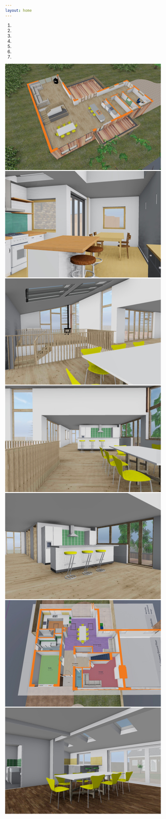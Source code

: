 ```yaml
---
layout: home
--- 
```

<div class ="heading">
</div>
<div id ="myCarousel" class="carousel slide text-center" data-ride="carousel">
	<ol class="carousel-indicators">
		<li data-target="#myCarousel" data-slide-to="0" class="active"></li>
		<li data-target="#myCarousel" data-slide-to="1"></li>
		<li data-target="#myCarousel" data-slide-to="2"></li>
		<li data-target="#myCarousel" data-slide-to="3"></li>
		<li data-target="#myCarousel" data-slide-to="4"></li>
		<li data-target="#myCarousel" data-slide-to="5"></li>
		<li data-target="#myCarousel" data-slide-to="6"></li>
	</ol>
	<div class="carousel-inner" role="listbox">
		<div class="carousel-item active">
			<img src="/images/IMG_0142.jpeg" alt= "IMG_0142">
</div>
<div class="carousel-item">
	<img src="/images/IMG_0138.jpeg" alt= "IMG_0138">
</div>		
<div class="carousel-item">
	<img src="/images/IMG_0143.jpeg" alt= "IMG_0143">
</div>
<div class="carousel-item">
	<img src="/images/IMG_0144.jpeg" alt= "IMG_0144">
</div>
<div class="carousel-item">
	<img src="/images/IMG_0145.jpeg" alt= "IMG_0145">
</div>
<div class="carousel-item">
	<img src="/images/IMG_0147.jpeg" alt= "IMG_0147">
</div>
<div class="carousel-item">
	<img src="/images/IMG_0148.jpeg" alt= "IMG_0148">
</div>
<a class="carousel-control-prev" href="#myCarousel" data-slide="prev" role="button"> <span class="fa fa-arrow-left" id = "home"></span></a>
<a class="carousel-control-next " href="#myCarousel" data-slide="next" role="button"> <span class="fa fa-arrow-right" id = "home"></span></a>
</div>			
